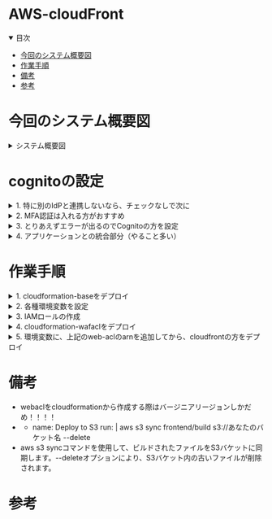 # AWS-cloudFront

<details open="open">
<summary>目次</summary>


- [今回のシステム概要図](#今回のシステム概要図)
- [作業手順](#作業手順)
- [備考](#備考)
- [参考](#参考)
</details>

# 今回のシステム概要図
<details>
<summary> システム概要図</summary>


</details>


# cognitoの設定

<details>
<summary> 1. 特に別のIdPと連携しないなら、チェックなしで次に</summary>

![](./assets/images/cognito1.png)

</details>

<details>
<summary> 2. MFA認証は入れる方がおすすめ</summary>

![](./assets/images/cognito2.png)

</details>

<details>
<summary> 3. とりあえずエラーが出るのでCognitoの方を設定</summary>

![](./assets/images/cognito3.png)

</details>

<details>
<summary> 4. アプリケーションとの統合部分（やること多い）</summary>

- ホストされた認証ページにチュックを入れて、springsecurityのauthorize-urlからアクセスできるCognitoドメインの作成
- 秘密クライエントにチェックを入れて、シークレットの生成
- コールバックURIの登録
- スコープをopenIDで設定（できるだけ少ない情報にしたかった）
- 実際に取れそうなPrincipalは下記の添付

![](./assets/images/cognito4.png)
![](./assets/images/cognito5.png)
![](./assets/images/cognito6.png)
![](./assets/images/cognito-principal.png)

</details>

# 作業手順

<details>
<summary> 1. cloudformation-baseをデプロイ</summary>

- リージョンの設定と、アクセスキーの情報だけ環境変数で必要
- ぶっちゃけVPC使わないので、このデプロイはなくて良い。CloudFrontはグローバルでVPCに依存しない

```zh
export AWS_DEFAULT_REGION=ap-northeast-1
```

</details>

<details>
<summary> 2. 各種環境変数を設定</summary>

- 実行ターミナルに下記の環境変数を設定

```zh
export AWS_DEFAULT_REGION=ap-northeast-1
export WAF_ACL_REGION=us-east-1
export CLOUDFRONT_REGION=ap-northeast-1
export GITHUB_ACCOUNT=hogehoge
export GITHUB_REPOSITORY=hogehoge
```

</details>

<details>
<summary> 3. IAMロールの作成</summary>

- cloudformation-iam-role.ymlをデプロイ

</details>

<details>
<summary> 4. cloudformation-wafaclをデプロイ</summary>

- wafaclをcloudformationでデプロイするにはバージニア（us-east-1）じゃないとできない。
- そのため、CloudFront作成のCloudForamationとは分けて、且つMakefile実行時にリージョンを切り替えれるように環境変数を設定する
- CLOUDFRONT_REGIONとWAF_ACL_REGIONで実行時に切り替え

</details>

<details>
<summary> 5. 環境変数に、上記のweb-aclのarnを追加してから、cloudfrontの方をデプロイ</summary>

- 下記環境変数追加
- cloudformation-cloudfrontをデプロイ

```zh
export WAF_ACL_ARN=hogehoge

make iac-cloudfront-deploy
```

</details>


# 備考

- webaclをcloudformationから作成する際はバージニアリージョンしかだめ！！！！
- - name: Deploy to S3
    run: |
    aws s3 sync frontend/build s3://あなたのバケット名 --delete
- aws s3 syncコマンドを使用して、ビルドされたファイルをS3バケットに同期します。--deleteオプションにより、S3バケット内の古いファイルが削除されます。



# 参考
